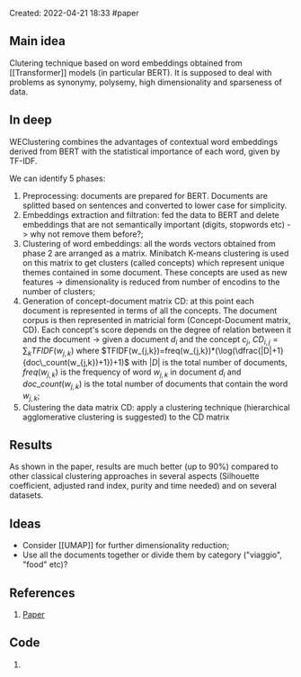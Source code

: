 Created: 2022-04-21 18:33
#paper

## Main idea

Clutering technique based on word embeddings obtained from [[Transformer]] models (in particular BERT). It is supposed to deal with problems as synonymy, polysemy, high dimensionality and sparseness of data.

## In deep

WEClustering combines the advantages of contextual word embeddings derived from BERT with the statistical importance of each word, given by TF-IDF. 

We can identify 5 phases:
1. Preprocessing: documents are prepared for BERT. Documents are splitted based on sentences and converted to lower case for simplicity.
2. Embeddings extraction and filtration: fed the data to BERT and delete embeddings that are not semantically important (digits, stopwords etc) -> why not remove them before?;
3. Clustering of word embeddings: all the words vectors obtained from phase 2 are arranged as a matrix. Minibatch K-means clustering is used on this matrix to get clusters (called concepts) which represent unique themes contained in some document. These concepts are used as new features -> dimensionality is reduced from number of encodins to the number of clusters;
4. Generation of concept-document matrix CD: at this point each document is represented in terms of all the concepts. The document corpus is then represented in matricial form (Concept-Document matrix, CD). Each concept's score depends on the degree of relation between it and the document -> given a document $d_i$ and the concept $c_j$, $CD_{i,j} = \sum_{k}TFIDF(w_{j,k})$ where $TFIDF(w_{j,k})=freq(w_{j,k})*(\log(\dfrac{|D|+1}{doc\_count(w_{j,k})+1})+1)$ with $|D|$ is the total number of documents, $freq(w_{j,k})$ is the frequency of word $w_{j,k}$ in document $d_i$ and $doc\_count(w_{j,k})$ is the total number of documents that contain the word $w_{j,k}$;
5. Clustering the data matrix CD: apply a clustering technique (hierarchical agglomerative clustering is suggested) to the CD matrix

## Results

As shown in the paper, results are much better (up to 90%) compared to other classical clustering approaches in several aspects (Silhouette coefficient, adjusted rand index, purity and time needed) and on several datasets.

## Ideas

- Consider [[UMAP]] for further dimensionality reduction;
- Use all the documents together or divide them by category ("viaggio", "food" etc)?

## References
1. [Paper](https://link.springer.com/content/pdf/10.1007/s40747-021-00512-9.pdf)

## Code
1. 
